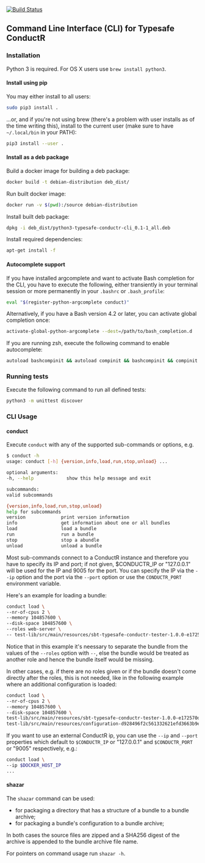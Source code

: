 [![Build Status](https://travis-ci.org/typesafehub/typesafe-conductr-cli.png)](https://travis-ci.org/typesafehub/typesafe-conductr-cli)

## Command Line Interface (CLI) for Typesafe ConductR

### Installation

Python 3 is required. For OS X users use `brew install python3`.

#### Install using pip

You may either install to all users:

  ``` bash
  sudo pip3 install .
  ```

...or, and if you're not using brew (there's a problem with user installs as of the time writing this), install to the current user (make sure to have `~/.local/bin` in your PATH):

  ``` bash
  pip3 install --user .
  ```

#### Install as a deb package

Build a docker image for building a deb package:

  ``` bash
  docker build -t debian-distribution deb_dist/
  ```

Run built docker image:

  ``` bash
  docker run -v $(pwd):/source debian-distribution
  ```

Install built deb package:

  ``` bash
  dpkg -i deb_dist/python3-typesafe-conductr-cli_0.1-1_all.deb
  ```

Install required dependencies:

  ``` bash
  apt-get install -f
  ```

#### Autocomplete support

If you have installed argcomplete and want to activate Bash completion for the CLI,
you have to execute the following, either transiently in your terminal session or more permanently in your
`.bashrc` or `.bash_profile`:

``` bash
eval "$(register-python-argcomplete conduct)"
```

Alternatively, if you have a Bash version 4.2 or later, you can activate global completion once:

``` bash
activate-global-python-argcomplete --dest=/path/to/bash_completion.d
```

If you are running zsh, execute the following command to enable autocomplete:

```bash
autoload bashcompinit && autoload compinit && bashcompinit && compinit && eval "$(register-python-argcomplete conduct)"
```

### Running tests

Execute the following command to run all defined tests:

``` bash
python3 -m unittest discover
```

### CLI Usage

#### conduct

Execute `conduct` with any of the supported sub-commands or options, e.g.

``` bash
$ conduct -h
usage: conduct [-h] {version,info,load,run,stop,unload} ...

optional arguments:
-h, --help            show this help message and exit

subcommands:
valid subcommands

{version,info,load,run,stop,unload}
help for subcommands
version             print version information
info                get information about one or all bundles
load                load a bundle
run                 run a bundle
stop                stop a abundle
unload              unload a bundle
```

Most sub-commands connect to a ConductR instance and therefore you have to specify its IP and port;
if not given, $CONDUCTR_IP or "127.0.0.1" will be used for the IP and 9005 for the port. You can specify
the IP via the `--ip` option and the port via the `--port` option or use the `CONDUCTR_PORT` environment
variable.

Here's an example for loading a bundle:

``` bash
conduct load \
--nr-of-cpus 2 \
--memory 104857600 \
--disk-space 104857600 \
--roles web-server \
-- test-lib/src/main/resources/sbt-typesafe-conductr-tester-1.0.0-e172570d3c0fb11f4f9dbb8de519df58dcb490799f525bab43757f291e1d104d.tgz
```

Notice that in this example it's neessary to separate the bundle from the values of the `--roles` option with `--`,
else the bundle would be treated as another role and hence the bundle itself would be missing.

In other cases, e.g. if there are no roles given or if the bundle doesn't come directly after the roles,
this is not needed, like in the following example where an additional configuration is loaded:

``` bash
conduct load \
--nr-of-cpus 2 \
--memory 104857600 \
--disk-space 104857600 \
test-lib/src/main/resources/sbt-typesafe-conductr-tester-1.0.0-e172570d3c0fb11f4f9dbb8de519df58dcb490799f525bab43757f291e1d104d.tgz \
test-lib/src/main/resources/configuration-d928496f2c561332621efd3663b9e13ca7608948983f44c9b9cf273b2036e155.tgz
```

If you want to use an external ConductR ip, you can use the `--ip` and `--port` properties which default
to `$CONDUCTR_IP` or "127.0.0.1" and `$CONDUCTR_PORT` or "9005" respectively, e.g.:

``` bash
conduct load \
--ip $DOCKER_HOST_IP
...
```

#### shazar

The `shazar` command can be used:

* for packaging a directory that has a structure of a bundle to a bundle archive;
* for packaging a bundle's configuration to a bundle archive;

In both cases the source files are zipped and a SHA256 digest of the archive
is appended to the bundle archive file name.

For pointers on command usage run `shazar -h`.
